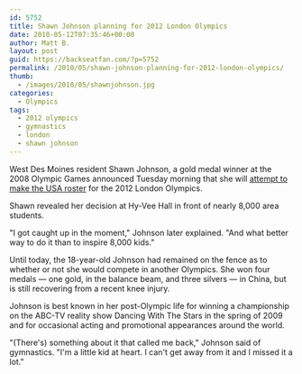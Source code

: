 ```yaml
---
id: 5752
title: Shawn Johnson planning for 2012 London Olympics
date: 2010-05-12T07:35:46+00:00
author: Matt B.
layout: post
guid: https://backseatfan.com/?p=5752
permalink: /2010/05/shawn-johnson-planning-for-2012-london-olympics/
thumb:
  - /images/2010/05/shawnjohnson.jpg
categories:
  - Olympics
tags:
  - 2012 olympics
  - gymnastics
  - london
  - shawn johnson
---
```


<div class="entry">
  <p>
    West Des Moines resident Shawn Johnson, a gold medal winner at the 2008 Olympic Games announced Tuesday morning that she will <a href="http://www.usatoday.com/sports/olympics/2010-05-04-shawn-johnson-london-olympics_N.htm">attempt to make the USA roster</a> for the 2012 London Olympics.
  </p>

  <p>
    Shawn revealed her decision at Hy-Vee Hall in front of nearly 8,000 area students.
  </p>

  <p>
    "I got caught up in the moment," Johnson later explained. "And what better way to do it than to inspire 8,000 kids."
  </p>

  <p>
    Until today, the 18-year-old Johnson had remained on the fence as to whether or not she would compete in another Olympics. She won four medals — one gold, in the balance beam, and three silvers — in China, but is still recovering from a recent knee injury.
  </p>

  <p>
    Johnson is best known in her post-Olympic life for winning a championship on the ABC-TV reality show Dancing With The Stars in the spring of 2009 and for occasional acting and promotional appearances around the world.
  </p>

  <p>
    "(There's) something about it that called me back," Johnson said of gymnastics. "I'm a little kid at heart. I can't get away from it and I missed it a lot."
  </p>
</div>
